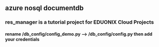 ## azure nosql documentdb

### res_manager is a tutorial project for EDUONIX Cloud Projects


#### rename /db_config/config_demo.py --> /db_config/config.py then add your credentials